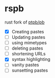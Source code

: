 # rspb

rust fork of [ptpb/pb](https://pb.mgt.moe)

- [x] Creating pastes
- [ ] Updating pastes
- [ ] using mimetypes
- [ ] deleting pastes
- [ ] shortening URLs
- [x] syntax highlighting
- [ ] vanity pastes
- [ ] sunsetting pastes
